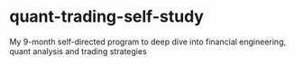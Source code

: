 # quant-trading-self-study
My 9-month self-directed program to deep dive into financial engineering, quant analysis and trading strategies
